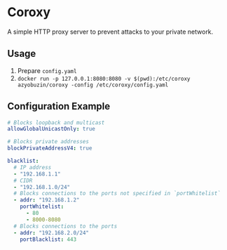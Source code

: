 # Coroxy
A simple HTTP proxy server to prevent attacks to your private network.

## Usage

1. Prepare `config.yaml`
2. `docker run -p 127.0.0.1:8080:8080 -v $(pwd):/etc/coroxy azyobuzin/coroxy -config /etc/coroxy/config.yaml`

## Configuration Example
```yaml
# Blocks loopback and multicast
allowGlobalUnicastOnly: true

# Blocks private addresses
blockPrivateAddressV4: true

blacklist:
  # IP address
  - "192.168.1.1"
  # CIDR
  - "192.168.1.0/24"
  # Blocks connections to the ports not specified in `portWhitelist`
  - addr: "192.168.1.2"
    portWhitelist:
      - 80
      - 8000-8080
  # Blocks connections to the ports
  - addr: "192.168.2.0/24"
    portBlacklist: 443
```
